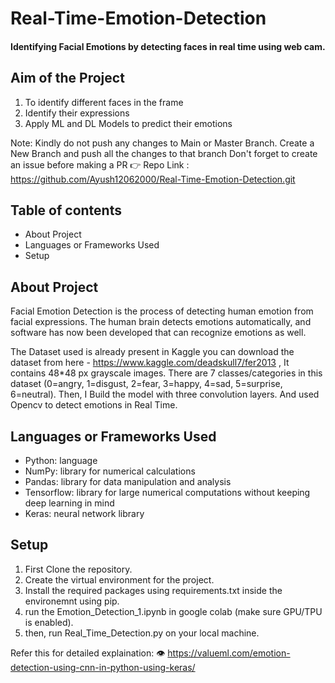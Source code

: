 # Real-Time-Emotion-Detection
#### Identifying Facial Emotions by detecting faces in real time using web cam.

## Aim of the Project
1. To identify different faces in the frame
2. Identify their expressions
3. Apply ML and DL Models to predict their emotions


Note: Kindly do not push any changes to Main or Master Branch. Create a New Branch and push all the changes to that branch
Don't forget to create an issue before making a PR
👉 Repo Link : https://github.com/Ayush12062000/Real-Time-Emotion-Detection.git

## Table of contents
* About Project
* Languages or Frameworks Used
* Setup

## About Project
Facial Emotion Detection is the process of detecting human emotion from facial
expressions. The human brain detects emotions automatically, and software has now
been developed that can recognize emotions as well. 

The Dataset used is already present in Kaggle you can download the
dataset from here - https://www.kaggle.com/deadskull7/fer2013 , It
contains 48*48 px grayscale images. There are 7 classes/categories in this
dataset (0=angry, 1=disgust, 2=fear, 3=happy, 4=sad, 5=surprise,
6=neutral). Then, I Build the model with three convolution layers. And
used Opencv to detect emotions in Real Time.

## Languages or Frameworks Used
* Python: language
* NumPy: library for numerical calculations
* Pandas: library for data manipulation and analysis
* Tensorflow: library for large numerical computations without keeping deep learning in mind
* Keras: neural network library

## Setup
1. First Clone the repository.
2. Create the virtual environment for the project.
3. Install the required packages using requirements.txt inside the environemnt using pip.
4. run the Emotion_Detection_1.ipynb in google colab (make sure GPU/TPU is enabled).
5. then, run Real_Time_Detection.py on your local machine.



Refer this for detailed explaination:
👁 https://valueml.com/emotion-detection-using-cnn-in-python-using-keras/